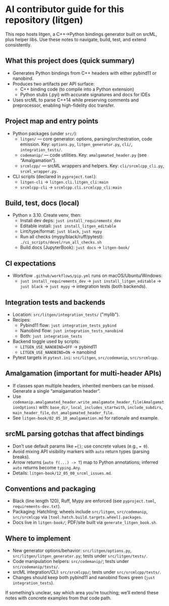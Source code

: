 # AI contributor guide for this repository (litgen)

This repo hosts litgen, a C++→Python bindings generator built on srcML, plus helper libs. Use these notes to navigate, build, test, and extend consistently.

## What this project does (quick summary)
- Generates Python bindings from C++ headers with either pybind11 or nanobind.
- Produces two artifacts per API surface:
  - C++ binding code (to compile into a Python extension)
  - Python stubs (.pyi) with accurate signatures and docs for IDEs
- Uses srcML to parse C++14 while preserving comments and preprocessor, enabling high-fidelity doc transfer.


## Project map and entry points
- Python packages (under `src/`):
  - `litgen/` — core generator: options, parsing/orchestration, code emission. Key: `options.py`, `litgen_generator.py`, `cli/`, `integration_tests/`.
  - `codemanip/` — code utilities. Key: `amalgamated_header.py` (see “Amalgamation”).
  - `srcmlcpp/` — srcML wrappers and helpers. Key: `cli/srcmlcpp_cli.py`, `srcml_wrapper.py`.
- CLI scripts (declared in `pyproject.toml`):
  - `litgen-cli` → `litgen.cli.litgen_cli:main`
  - `srcmlcpp-cli` → `srcmlcpp.cli.srcmlcpp_cli:main`

## Build, test, docs (local)
- Python ≥ 3.10. Create venv, then:
  - Install dev deps: `just install_requirements_dev`
  - Editable install: `just install_litgen_editable`
  - Lint/type/format: `just black`, `just mypy`
  - Run all checks (mypy/black/ruff/pytest): `./ci_scripts/devel/run_all_checks.sh`
  - Build docs (JupyterBook): `just docs` → `litgen-book/`

## CI expectations
- Workflow `.github/workflows/pip.yml` runs on macOS/Ubuntu/Windows:
  - `just install_requirements_dev` → `just install_litgen_editable` → `just black` → `just mypy` → integration tests (both backends).

## Integration tests and backends
- Location: `src/litgen/integration_tests/` ("mylib").
- Recipes:
  - Pybind11 flow: `just integration_tests_pybind`
  - Nanobind flow: `just integration_tests_nanobind`
  - Both: `just integration_tests`
- Backend toggle used by scripts:
  - `LITGEN_USE_NANOBIND=OFF` → pybind11
  - `LITGEN_USE_NANOBIND=ON` → nanobind
- Pytest targets in `pytest.ini`: `src/litgen`, `src/codemanip`, `src/srcmlcpp`.

## Amalgamation (important for multi-header APIs)
- If classes span multiple headers, inherited members can be missed. Generate a single “amalgamation header”.
- Use `codemanip.amalgamated_header.write_amalgamate_header_file(AmalgamationOptions)` with: `base_dir`, `local_includes_startwith`, `include_subdirs`, `main_header_file`, `dst_amalgamated_header_file`.
- See `litgen-book/02_05_10_amalgamation.md` for rationale and example.

## srcML parsing gotchas that affect bindings
- Don’t use default params like `={}`; use concrete values (e.g., `= 0`).
- Avoid mixing API visibility markers with `auto` return types (parsing breaks).
- Arrow returns (`auto f(...) -> T`) map to Python annotations; inferred `auto` returns become `typing.Any`.
- Details: `litgen-book/12_05_00_srcml_issues.md`.

## Conventions and packaging
- Black (line length 120), Ruff, Mypy are enforced (see `pyproject.toml`, `requirements-dev.txt`).
- Packaging: Hatchling; wheels include `src/litgen`, `src/codemanip`, `src/srcmlcpp` via `[tool.hatch.build.targets.wheel].packages`.
- Docs live in `litgen-book/`; PDF/site built via `generate_litgen_book.sh`.

## Where to implement
- New generator options/behavior: `src/litgen/options.py`, `src/litgen/litgen_generator.py`; tests under `src/litgen/tests/`.
- Code manipulation helpers: `src/codemanip/`; tests under `src/codemanip/tests/`.
- srcML integration/CLI: `src/srcmlcpp/`; tests under `src/srcmlcpp/tests/`.
- Changes should keep both pybind11 and nanobind flows green (`just integration_tests`).

If something’s unclear, say which area you’re touching; we’ll extend these notes with concrete examples from that code path.

